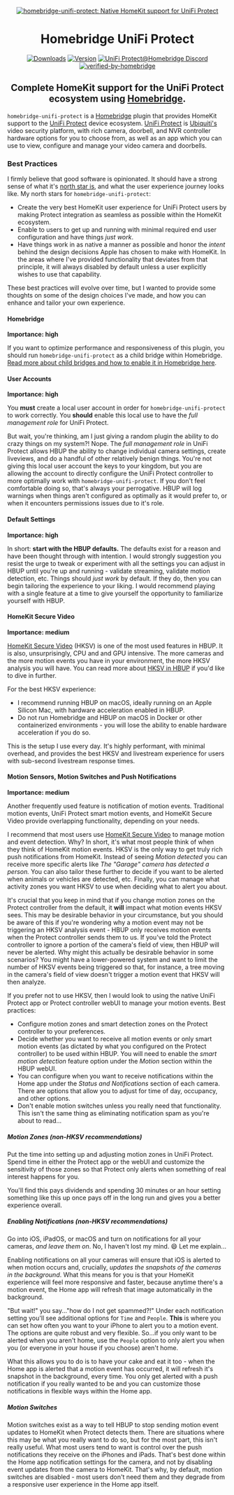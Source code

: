 <SPAN ALIGN="CENTER" STYLE="text-align:center">
<DIV ALIGN="CENTER" STYLE="text-align:center">

[![homebridge-unifi-protect: Native HomeKit support for UniFi Protect](https://raw.githubusercontent.com/hjdhjd/homebridge-unifi-protect/main/images/homebridge-unifi-protect.svg)](https://github.com/hjdhjd/homebridge-unifi-protect)

# Homebridge UniFi Protect

[![Downloads](https://img.shields.io/npm/dt/homebridge-unifi-protect?color=%230559C9&logo=icloud&logoColor=%23FFFFFF&style=for-the-badge)](https://www.npmjs.com/package/homebridge-unifi-protect)
[![Version](https://img.shields.io/npm/v/homebridge-unifi-protect?color=%230559C9&label=Homebridge%20UniFi%20Protect&logo=ubiquiti&logoColor=%23FFFFFF&style=for-the-badge)](https://www.npmjs.com/package/homebridge-unifi-protect)
[![UniFi Protect@Homebridge Discord](https://img.shields.io/discord/432663330281226270?color=0559C9&label=Discord&logo=discord&logoColor=%23FFFFFF&style=for-the-badge)](https://discord.gg/QXqfHEW)
[![verified-by-homebridge](https://img.shields.io/badge/homebridge-verified-blueviolet?color=%23491F59&style=for-the-badge&logoColor=%23FFFFFF&logo=homebridge)](https://github.com/homebridge/homebridge/wiki/Verified-Plugins)

## Complete HomeKit support for the UniFi Protect ecosystem using [Homebridge](https://homebridge.io).
</DIV>
</SPAN>

`homebridge-unifi-protect` is a [Homebridge](https://homebridge.io) plugin that provides HomeKit support to the [UniFi Protect](https://ui.com/camera-security) device ecosystem. [UniFi Protect](https://ui.com/camera-security) is [Ubiquiti's](https://www.ui.com) video security platform, with rich camera, doorbell, and NVR controller hardware options for you to choose from, as well as an app which you can use to view, configure and manage your video camera and doorbells.

### Best Practices
I firmly believe that good software is opinionated. It should have a strong sense of what it's [north star is](https://github.com/hjdhjd/homebridge-unifi-protect#why), and what the user experience journey looks like. My north stars for `homebridge-unifi-protect`:

  * Create the very best HomeKit user experience for UniFi Protect users by making Protect integration as seamless as possible within the HomeKit ecosystem.
  * Enable to users to get up and running with minimal required end user configuration and have things *just work*.
  * Have things work in as native a manner as possible and honor the *intent* behind the design decisions Apple has chosen to make with HomeKit. In the areas where I've provided functionality that deviates from that principle, it will always disabled by default unless a user explicitly wishes to use that capability.

These best practices will evolve over time, but I wanted to provide some thoughts on some of the design choices I've made, and how you can enhance and tailor your own experience.

#### Homebridge
**Importance: high**

If you want to optimize performance and responsiveness of this plugin, you should run `homebridge-unifi-protect` as a child bridge within Homebridge. [Read more about child bridges and how to enable it in Homebridge here](https://github.com/homebridge/homebridge/wiki/Child-Bridges).

#### User Accounts
**Importance: high**

You **must** create a local user account in order for `homebridge-unifi-protect` to work correctly. You **should** enable this local use to have the *full management role* for UniFi Protect.

But wait, you're thinking, am I just giving a random plugin the ability to do crazy things on my system?! Nope. The *full management role* in UniFi Protect allows HBUP the ability to change individual camera settings, create liveviews, and do a handful of other relatively benign things. You're not giving this local user account the keys to your kingdom, but you are allowing the account to directly configure the UniFi Protect controller to more optimally work with `homebridge-unifi-protect`. If you don't feel comfortable doing so, that's always your perrogative. HBUP will log warnings when things aren't configured as optimally as it would prefer to, or when it encounters permissions issues due to it's role.

#### Default Settings
**Importance: high**

In short: **start with the HBUP defaults.** The defaults exist for a reason and have been thought through with intention. I would strongly suggestion you resist the urge to tweak or experiment with all the settings you can adjust in HBUP until you're up and running - validate streaming, validate motion detection, etc. Things should *just work* by default. If they do, then you can begin tailoring the experience to your liking. I would recommend playing with a single feature at a time to give yourself the opportunity to familiarize yourself with HBUP.

#### HomeKit Secure Video
**Importance: medium**

[HomeKit Secure Video](https://support.apple.com/guide/iphone/set-up-security-cameras-iph7bc5df9d9/ios) (HKSV) is one of the most used features in HBUP. It is also, unsurprisingly, CPU and and GPU intensive. The more cameras and the more motion events you have in your environment, the more HKSV analysis you will have. You can read more about [HKSV in HBUP](https://github.com/hjdhjd/homebridge-unifi-protect/blob/main/docs/HomeKitSecureVideo.md) if you'd like to dive in further.

For the best HKSV experience:

  * I recommend running HBUP on macOS, ideally running on an Apple Silicon Mac, with hardware acceleration enabled in HBUP.
  * Do not run Homebridge and HBUP on macOS in Docker or other containerized environments - you will lose the ability to enable hardware acceleration if you do so.

This is the setup I use every day. It's highly performant, with minimal overhead, and provides the best HKSV and livestream experience for users with sub-second livestream response times.

#### Motion Sensors, Motion Switches and Push Notifications
**Importance: medium**

Another frequently used feature is notification of motion events. Traditional motion events, UniFi Protect smart motion events, and HomeKit Secure Video provide overlapping functionality, depending on your needs.

I recommend that most users use [HomeKit Secure Video](https://support.apple.com/guide/iphone/set-up-security-cameras-iph7bc5df9d9/ios) to manage motion and event detection. Why? In short, it's what most people think of when they think of HomeKit motion events. HKSV is the only way to get truly rich push notifications from HomeKit. Instead of seeing *Motion detected* you can receive more specific alerts like *The "Garage" camera has detected a person.* You can also tailor these further to decide if you want to be alerted when animals or vehicles are detected, etc. Finally, you can manage what activity zones you want HKSV to use when deciding what to alert you about.

It's crucial that you keep in mind that if you change motion zones on the Protect controller from the default, it **will** impact what motion events HKSV sees. This may be desirable behavior in your circumstance, but you should be aware of this if you're wondering why a motion event may not be triggering an HKSV analysis event - HBUP only receives motion events when the Protect controller sends them to us. If you've told the Protect controller to ignore a portion of the camera's field of view, then HBUP will never be alerted. Why might this actually be desirable behavior in some scenarios? You might have a lower-powered system and want to limit the number of HKSV events being triggered so that, for instance, a tree moving in the camera's field of view doesn't trigger a motion event that HKSV will then analyze.

If you prefer not to use HKSV, then I would look to using the native UniFi Protect app or Protect controller webUI to manage your motion events. Best practices:

  * Configure motion zones and smart detection zones on the Protect controller to your preferences.
  * Decide whether you want to receive all motion events or only smart motion events (as dictated by what you configured on the Protect controller) to be used within HBUP. You will need to enable the *smart motion detection* feature option under the *Motion* section within the HBUP webUI.
  * You can configure when you want to receive notifications within the Home app under the *Status and Notifications* section of each camera. There are options that allow you to adjust for time of day, occupancy, and other options.
  * Don't enable motion switches unless you really need that functionality. This isn't the same thing as eliminating notification spam as you're about to read...

##### Motion Zones (non-HKSV recommendations)
Put the time into setting up and adjusting motion zones in UniFi Protect. Spend time in either the Protect app or the webUI and customize the sensitivity of those zones so that Protect only alerts when something of real interest happens for you.

You'll find this pays dividends and spending 30 minutes or an hour setting something like this up once pays off in the long run and gives you a better experience overall.

##### Enabling Notifications (non-HKSV recommendations)
Go into iOS, iPadOS, or macOS and turn on notifications for all your cameras, *and leave them on*. No, I haven't lost my mind. :smile: Let me explain...

Enabling notifications on all your cameras will ensure that iOS is alerted to when motion occurs and, crucially, *updates the snapshots of the cameras in the background*. What this means for you is that your HomeKit experience will feel more responsive and faster, because anytime there's a motion event, the Home app will refresh that image automatically in the background.

"But wait!" you say..."how do I not get spammed?!" Under each notification setting you'll see additional options for `Time` and `People`. **This** is where you can set how often you want to your iPhone to alert you to a motion event. The options are quite robust and very flexible. So...if you only want to be alerted when you aren't home, use the `People` option to only alert you when you (or everyone in your house if you choose) aren't home.

What this allows you to do is to have your cake and eat it too - when the Home app is alerted that a motion event has occurred, it will refresh it's snapshot in the background, every time. You only get alerted with a push notification if you really wanted to be and you can customize those notifications in flexible ways within the Home app.

##### Motion Switches
Motion switches exist as a way to tell HBUP to stop sending motion event updates to HomeKit when Protect detects them. There are situations where this may be what you really want to do so, but for the most part, this isn't really useful. What most users tend to want is control over the push notifications they receive on the iPhones and iPads. That's best done within the Home app notification settings for the camera, and not by disabling event updates from the camera to HomeKit. That's why, by default, motion switches are disabled - most users don't need them and they degrade from a responsive user experience in the Home app itself.
